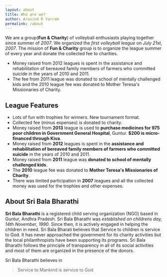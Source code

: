 ```yaml
---
layout: about
title: Who are we?
author: Aravind R Yarram
permalink: /about
---
```


We are a group(**Fun & Charity**) of volleyball enthusiasts playing together since summer of *2007*. We organized the *first volleyball league* on *July 21st, 2007*. The mission of **Fun & Charity** group is to organize the league summer of every year and donate the collected fee to charities.

- Money raised from 2012 leagues is spent in the assistance and rehabilitation of bereaved family members of farmers who committed suicide in the years of 2010 and 2011.
- The fee from 2011 league was donated to school of mentally challenged kids and the 2010 league fee was donated to Mother Teresa's Missionaries of Charity.

## League Features

- Lots of fun with trophies for winners. New tournament format.
- Collected fee (minus expenses) is donated to charity.
- Money raised from **2013** league is used to **purchase medicines for 975 poor children in Government General Hospital**, Guntur. **$200 is micro-financed through Kiva**.
- Money raised from **2012** leagues is spent in the **assistance and rehabilitation of bereaved family members of farmers who committed suicide** in the years of 2010 and 2011.
- Money raised from **2011** league was **donated to school of mentally challenged kids**.
- The **2010** league fee was donated to **Mother Teresa's Missionaries of Charity**.
- There was limited participation in **2007** leagues and all the collected money was used for the trophies and other expenses.

## About Sri Bala Bharathi

**Sri Bala Bharathi** is a registered child serving organization (NGO) based in Guntur, Andhra Pradesh. Sri Bala Bharathi was *established on childrens day, 14th November, 1990*. Since then, it is actively engaged in helping the children in need. Sri Bala Bharati believes that Service to children is service to God. It has never approached the government for its charity activities but the local philanthropists have been supporting its programs. Sri Bala Bharathi follows the principle of transparency in all of its social activities and most of them are organized in the presence of the donors.

Sri Bala Bharathi believes in

> Service to Mankind is service to God
